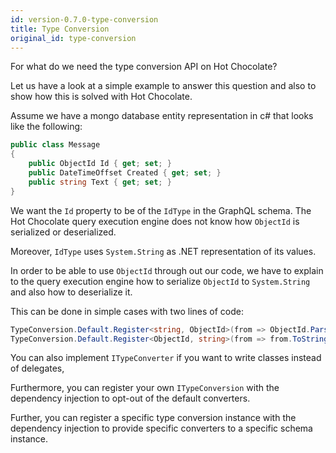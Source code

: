 ```yaml
---
id: version-0.7.0-type-conversion
title: Type Conversion
original_id: type-conversion
---
```


For what do we need the type conversion API on Hot Chocolate?

Let us have a look at a simple example to answer this question and also to show how this is solved with Hot Chocolate.

Assume we have a mongo database entity representation in c# that looks like the following:

```csharp
public class Message
{
    public ObjectId Id { get; set; }
    public DateTimeOffset Created { get; set; }
    public string Text { get; set; }
}
```

We want the `Id` property to be of the `IdType` in the GraphQL schema. The Hot Chocolate query execution engine does not know how `ObjectId` is serialized or deserialized. 

Moreover, `IdType` uses `System.String` as .NET representation of its values.

In order to be able to use `ObjectId` through out our code, we have to explain to the query execution engine how to serialize `ObjectId` to `System.String` and also how to deserialize it.

This can be done in simple cases with two lines of code:

```csharp
TypeConversion.Default.Register<string, ObjectId>(from => ObjectId.Parse(from));
TypeConversion.Default.Register<ObjectId, string>(from => from.ToString());
```

You can also implement `ITypeConverter` if you want to write classes instead of delegates,

Furthermore, you can register your own `ITypeConversion` with the dependency injection to opt-out of the default converters.

Further, you can register a specific type conversion instance with the dependency injection to provide specific converters to a specific schema instance.
